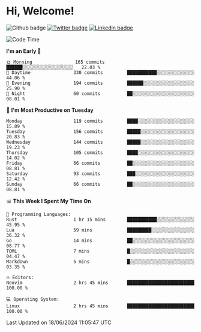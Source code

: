   # Hi, Welcome!
  ![Github badge](https://img.shields.io/github/followers/kraken-afk.svg?style=social&label=Follow&maxAge=2592000)
  [![Twitter badge](https://img.shields.io/badge/-Twitter-00acee?style=flat-square&logo=Twitter&logoColor=white)](https://twitter.com/trshppl)
  [![Linkedin badge](https://img.shields.io/badge/LinkedIn-0077B5?style=flat-square&logo=linkedin&logoColor=white)](https://www.linkedin.com/in/noveanrer)
<!--START_SECTION:waka-->
![Code Time](http://img.shields.io/badge/Code%20Time-231%20hrs%2019%20mins-blue)

**I'm an Early 🐤** 

```text
🌞 Morning                165 commits         ██████░░░░░░░░░░░░░░░░░░░   22.03 % 
🌆 Daytime                330 commits         ███████████░░░░░░░░░░░░░░   44.06 % 
🌃 Evening                194 commits         ██████░░░░░░░░░░░░░░░░░░░   25.90 % 
🌙 Night                  60 commits          ██░░░░░░░░░░░░░░░░░░░░░░░   08.01 % 
```
📅 **I'm Most Productive on Tuesday** 

```text
Monday                   119 commits         ████░░░░░░░░░░░░░░░░░░░░░   15.89 % 
Tuesday                  156 commits         █████░░░░░░░░░░░░░░░░░░░░   20.83 % 
Wednesday                144 commits         █████░░░░░░░░░░░░░░░░░░░░   19.23 % 
Thursday                 105 commits         ████░░░░░░░░░░░░░░░░░░░░░   14.02 % 
Friday                   66 commits          ██░░░░░░░░░░░░░░░░░░░░░░░   08.81 % 
Saturday                 93 commits          ███░░░░░░░░░░░░░░░░░░░░░░   12.42 % 
Sunday                   66 commits          ██░░░░░░░░░░░░░░░░░░░░░░░   08.81 % 
```


📊 **This Week I Spent My Time On** 

```text
💬 Programming Languages: 
Rust                     1 hr 15 mins        ███████████░░░░░░░░░░░░░░   45.95 % 
Lua                      59 mins             █████████░░░░░░░░░░░░░░░░   36.32 % 
Go                       14 mins             ██░░░░░░░░░░░░░░░░░░░░░░░   08.77 % 
TOML                     7 mins              █░░░░░░░░░░░░░░░░░░░░░░░░   04.47 % 
Markdown                 5 mins              █░░░░░░░░░░░░░░░░░░░░░░░░   03.35 % 

🔥 Editors: 
Neovim                   2 hrs 45 mins       █████████████████████████   100.00 % 

💻 Operating System: 
Linux                    2 hrs 45 mins       █████████████████████████   100.00 % 
```


 Last Updated on 18/06/2024 11:05:47 UTC
<!--END_SECTION:waka-->